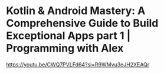 # Kotlin & Android Mastery: A Comprehensive Guide to Build Exceptional Apps part 1 | Programming with Alex

https://youtu.be/CWQ7PVLFd64?si=R9WMvu3eJH2XEAQr